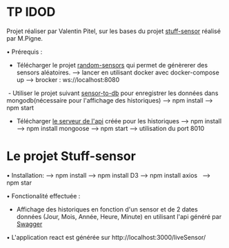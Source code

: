 # TP IDOD
Projet réaliser par Valentin Pitel, sur les bases du projet [stuff-sensor](https://github.com/pigne/stuff-sensors) réalisé par M.Pigne.

• Prérequis :
  - Télécharger le projet [random-sensors](https://github.com/pigne/random-sensors) qui permet de génèrerer des sensors aléatoires. 
    --> lancer en utilisant docker avec docker-compose up
    --> brocker : ws://localhost:8080
    
  - Utiliser le projet suivant [sensor-to-db](https://github.com/pigne/sensors-to-db) pour enregistrer les données dans mongodb(nécessaire pour l'affichage des historiques)
     --> npm install
     --> npm start
     
   - Télécharger [le serveur de l'api](https://github.com/vpailt/nodejs-server-server) créée pour les historiques
     --> npm install
     --> npm install mongoose
     --> npm start
     --> utilisation du port 8010
 
# Le projet Stuff-sensor 
• Installation:
    --> npm install
    --> npm install D3
    --> npm install axios
    --> npm star
   
• Fonctionalité effectuée :
  - Affichage des historiques en fonction d'un sensor et de 2 dates données (Jour, Mois, Année, Heure, Minute) en utilisant l'api généré par [Swagger](http://editor.swagger.io/#!/)
  
• L'application react est générée sur http://localhost:3000/liveSensor/
  
    
